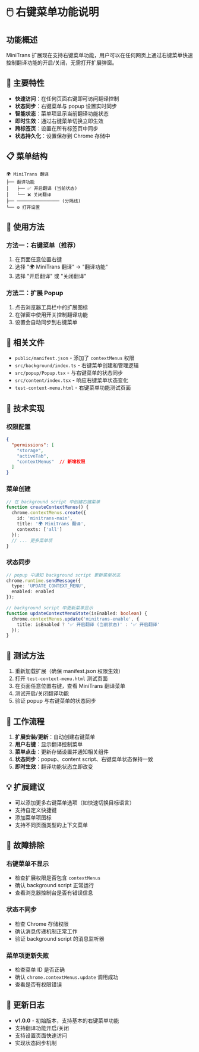 # 🖱️ 右键菜单功能说明

## 功能概述

MiniTrans 扩展现在支持右键菜单功能，用户可以在任何网页上通过右键菜单快速控制翻译功能的开启/关闭，无需打开扩展弹窗。

## 🎯 主要特性

- **快速访问**：在任何页面右键即可访问翻译控制
- **状态同步**：右键菜单与 popup 设置实时同步
- **智能状态**：菜单项显示当前翻译功能状态
- **即时生效**：通过右键菜单切换立即生效
- **跨标签页**：设置在所有标签页中同步
- **状态持久化**：设置保存到 Chrome 存储中

## 📋 菜单结构

```
🌍 MiniTrans 翻译
├── 翻译功能
│   ├── ✅ 开启翻译 (当前状态)
│   └── ❌ 关闭翻译
├── ──────────────── (分隔线)
└── ⚙️ 打开设置
```

## 🔧 使用方法

### 方法一：右键菜单（推荐）

1. 在页面任意位置右键
2. 选择 "🌍 MiniTrans 翻译" → "翻译功能"
3. 选择 "开启翻译" 或 "关闭翻译"

### 方法二：扩展 Popup

1. 点击浏览器工具栏中的扩展图标
2. 在弹窗中使用开关控制翻译功能
3. 设置会自动同步到右键菜单

## 📁 相关文件

- `public/manifest.json` - 添加了 `contextMenus` 权限
- `src/background/index.ts` - 右键菜单创建和管理逻辑
- `src/popup/Popup.tsx` - 与右键菜单的状态同步
- `src/content/index.tsx` - 响应右键菜单状态变化
- `test-context-menu.html` - 右键菜单功能测试页面

## 🚀 技术实现

### 权限配置

```json
{
  "permissions": [
    "storage",
    "activeTab",
    "contextMenus"  // 新增权限
  ]
}
```

### 菜单创建

```typescript
// 在 background script 中创建右键菜单
function createContextMenus() {
  chrome.contextMenus.create({
    id: 'minitrans-main',
    title: '🌍 MiniTrans 翻译',
    contexts: ['all']
  });
  // ... 更多菜单项
}
```

### 状态同步

```typescript
// popup 中通知 background script 更新菜单状态
chrome.runtime.sendMessage({
  type: 'UPDATE_CONTEXT_MENU',
  enabled: enabled
});

// background script 中更新菜单显示
function updateContextMenuState(isEnabled: boolean) {
  chrome.contextMenus.update('minitrans-enable', {
    title: isEnabled ? '✅ 开启翻译 (当前状态)' : '✅ 开启翻译'
  });
}
```

## 🧪 测试方法

1. 重新加载扩展（确保 manifest.json 权限生效）
2. 打开 `test-context-menu.html` 测试页面
3. 在页面任意位置右键，查看 MiniTrans 翻译菜单
4. 测试开启/关闭翻译功能
5. 验证 popup 与右键菜单的状态同步

## 🔄 工作流程

1. **扩展安装/更新**：自动创建右键菜单
2. **用户右键**：显示翻译控制菜单
3. **菜单点击**：更新存储设置并通知相关组件
4. **状态同步**：popup、content script、右键菜单状态保持一致
5. **即时生效**：翻译功能状态立即改变

## 💡 扩展建议

- 可以添加更多右键菜单选项（如快速切换目标语言）
- 支持自定义快捷键
- 添加菜单项图标
- 支持不同页面类型的上下文菜单

## 🐛 故障排除

### 右键菜单不显示
- 检查扩展权限是否包含 `contextMenus`
- 确认 background script 正常运行
- 查看浏览器控制台是否有错误信息

### 状态不同步
- 检查 Chrome 存储权限
- 确认消息传递机制正常工作
- 验证 background script 的消息监听器

### 菜单项更新失败
- 检查菜单 ID 是否正确
- 确认 `chrome.contextMenus.update` 调用成功
- 查看是否有权限错误

## 📝 更新日志

- **v1.0.0** - 初始版本，支持基本的右键菜单功能
- 支持翻译功能开启/关闭
- 支持设置页面快速访问
- 实现状态同步机制
